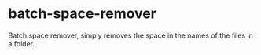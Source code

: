 # batch-space-remover
Batch space remover, simply removes the space in the names of the files in a folder.
